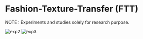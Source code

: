 # Fashion-Texture-Transfer (FTT)
NOTE : Experiments and studies solely for research purpose.

![exp2](https://github.com/anish9/Fashion-Transfer/blob/main/viz/res1.png)
![exp3](https://github.com/anish9/Fashion-Transfer/blob/main/viz/res2.png)
